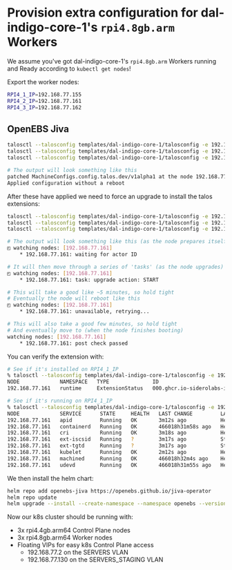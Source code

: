 # Provision extra configuration for dal-indigo-core-1's `rpi4.8gb.arm` Workers

We assume you've got dal-indigo-core-1's `rpi4.8gb.arm` Workers running and Ready according to `kubectl get nodes`!

Export the worker nodes:
```bash
RPI4_1_IP=192.168.77.155
RPI4_2_IP=192.168.77.161
RPI4_3_IP=192.168.77.162
```

## OpenEBS Jiva
```bash
talosctl --talosconfig templates/dal-indigo-core-1/talosconfig -e 192.168.77.130 -n "${RPI4_1_IP}" patch mc -p @patches/dal-indigo-core-1-worker-jiva.yaml
talosctl --talosconfig templates/dal-indigo-core-1/talosconfig -e 192.168.77.130 -n "${RPI4_2_IP}" patch mc -p @patches/dal-indigo-core-1-worker-jiva.yaml
talosctl --talosconfig templates/dal-indigo-core-1/talosconfig -e 192.168.77.130 -n "${RPI4_3_IP}" patch mc -p @patches/dal-indigo-core-1-worker-jiva.yaml

# The output will look something like this
patched MachineConfigs.config.talos.dev/v1alpha1 at the node 192.168.77.161
Applied configuration without a reboot
```

After these have applied we need to force an upgrade to install the talos extensions:
```bash
talosctl --talosconfig templates/dal-indigo-core-1/talosconfig -e 192.168.77.130 -n "${RPI4_1_IP}" upgrade --image="ghcr.io/siderolabs/installer:${TALOS_VERSION}"
talosctl --talosconfig templates/dal-indigo-core-1/talosconfig -e 192.168.77.130 -n "${RPI4_2_IP}" upgrade --image="ghcr.io/siderolabs/installer:${TALOS_VERSION}"
talosctl --talosconfig templates/dal-indigo-core-1/talosconfig -e 192.168.77.130 -n "${RPI4_3_IP}" upgrade --image="ghcr.io/siderolabs/installer:${TALOS_VERSION}"

# The output will look something like this (as the node prepares itself)
◰ watching nodes: [192.168.77.161]
    * 192.168.77.161: waiting for actor ID

# It will then move through a series of 'tasks' (as the node upgrades)
◰ watching nodes: [192.168.77.161]
    * 192.168.77.161: task: upgrade action: START

# This will take a good like ~5 minutes, so hold tight
# Eventually the node will reboot like this
◰ watching nodes: [192.168.77.161]
    * 192.168.77.161: unavailable, retrying...

# This will also take a good few minutes, so hold tight
# And eventually move to (when the node finishes booting)
watching nodes: [192.168.77.161]
    * 192.168.77.161: post check passed
```

You can verify the extension with:
```bash
# See if it's installed on RPI4_1_IP
% talosctl --talosconfig templates/dal-indigo-core-1/talosconfig -e 192.168.77.130 -n "${RPI4_1_IP}" get extensions
NODE             NAMESPACE   TYPE              ID                                          VERSION   NAME          VERSION
192.168.77.161   runtime     ExtensionStatus   000.ghcr.io-siderolabs-iscsi-tools-v0.1.1   1         iscsi-tools   v0.1.1

# See if it's running on RPI4_1_IP
% talosctl --talosconfig templates/dal-indigo-core-1/talosconfig -e 192.168.77.130 -n "${RPI4_1_IP}" services
NODE             SERVICE      STATE     HEALTH   LAST CHANGE         LAST EVENT
192.168.77.161   apid         Running   OK       3m12s ago           Health check successful
192.168.77.161   containerd   Running   OK       466018h31m58s ago   Health check successful
192.168.77.161   cri          Running   OK       3m18s ago           Health check successful
192.168.77.161   ext-iscsid   Running   ?        3m17s ago           Started task ext-iscsid (PID 3538) for container ext-iscsid
192.168.77.161   ext-tgtd     Running   ?        3m17s ago           Started task ext-tgtd (PID 3480) for container ext-tgtd
192.168.77.161   kubelet      Running   OK       2m12s ago           Health check successful
192.168.77.161   machined     Running   OK       466018h32m4s ago    Health check successful
192.168.77.161   udevd        Running   OK       466018h31m55s ago   Health check successful
```

We then install the helm chart:
```bash
helm repo add openebs-jiva https://openebs.github.io/jiva-operator
helm repo update
helm upgrade --install --create-namespace --namespace openebs --version 3.4.0 openebs-jiva openebs-jiva/jiva
```

Now our k8s cluster should be running with:
* 3x rpi4.4gb.arm64 Control Plane nodes
* 3x rpi4.8gb.arm64 Worker nodes
* Floating VIPs for easy k8s Control Plane access
  * 192.168.77.2 on the SERVERS VLAN
  * 192.168.77.130 on the SERVERS_STAGING VLAN
